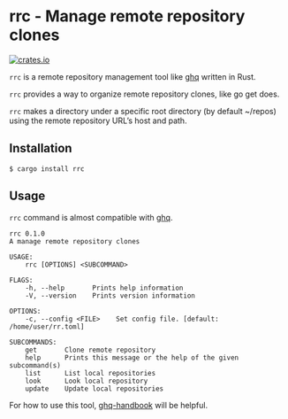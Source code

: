 # rrc - Manage remote repository clones

[![crates.io](https://img.shields.io/crates/v/rrc.svg)](https://crates.io/crates/rrc)

`rrc` is a remote repository management tool like [ghq][1] written in Rust.

`rrc` provides a way to organize remote repository clones, like go get does.

`rrc` makes a directory under a specific root directory (by default ~/repos) using the remote repository URL’s host and path.

## Installation

```shell
$ cargo install rrc
```

## Usage

`rrc` command is almost compatible with [ghq][1].

```
rrc 0.1.0
A manage remote repository clones

USAGE:
    rrc [OPTIONS] <SUBCOMMAND>

FLAGS:
    -h, --help       Prints help information
    -V, --version    Prints version information

OPTIONS:
    -c, --config <FILE>    Set config file. [default: /home/user/rr.toml]

SUBCOMMANDS:
    get       Clone remote repository
    help      Prints this message or the help of the given subcommand(s)
    list      List local repositories
    look      Look local repository
    update    Update local repositories
```

For how to use this tool, [ghq-handbook][2] will be helpful.

[1]: https://github.com/motemen/ghq
[2]: https://github.com/Songmu/ghq-handbook
